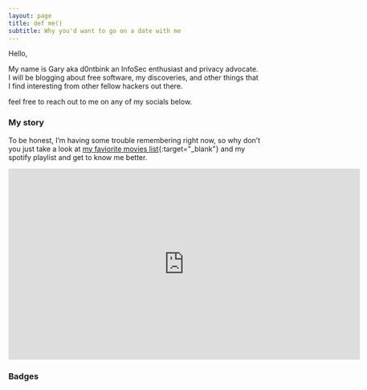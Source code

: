 ```yaml
---
layout: page
title: def me()
subtitle: Why you'd want to go on a date with me
---
```

Hello,

My name is Gary aka d0ntbink an InfoSec enthusiast and privacy advocate.
I will be blogging about free software, my discoveries, and other things that I find interesting from other fellow hackers out there.

feel free to reach out to me on any of my socials below.

### My story

To be honest, I’m having some trouble remembering right now, so why don’t you just take a look at [my faviorite movies list](https://letterboxd.com/d0ntblink/list/my-top-movies-in-no-order/){:target="_blank"} and my spotify playlist and get to know me better.

<iframe src="https://open.spotify.com/embed/playlist/6mLl0yH6EfhuqrDm2alXXA" width="700" height="380" frameborder="0" allowtransparency="true" allow="encrypted-media"></iframe>

### Badges

<script src="https://www.hackthebox.eu/badge/466368"></script>  <script src="https://tryhackme.com/badge/347520"></script>